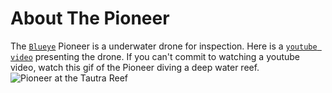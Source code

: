 # About The Pioneer
The [`Blueye`](https://www.blueyerobotics.com/) Pioneer is a underwater drone for inspection. Here is a [`youtube video`](https://www.youtube.com/watch?v=_-AEtr6xOP8) presenting the drone.
If you can't commit to watching a youtube video, watch this gif of the Pioneer diving a deep water reef.
![Pioneer at the Tautra Reef](./pioneer-at-reef.gif)

